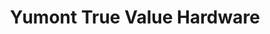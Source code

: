 ---
title: "Yumont True Value Hardware"
url: /jamaica-plain/yumont-true-value-hardware/
shop: Eisenwaren
---